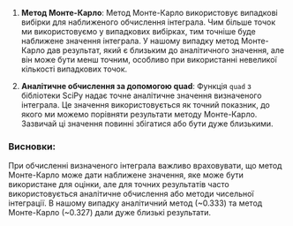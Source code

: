 1. **Метод Монте-Карло**:
   Метод Монте-Карло використовує випадкові вибірки для наближеного обчислення інтеграла. Чим більше точок ми використовуємо у випадкових вибірках, тим точніше буде наближене значення інтеграла. У нашому випадку метод Монте-Карло дав результат, який є близьким до аналітичного значення, але він може бути менш точним, особливо при використанні невеликої кількості випадкових точок.

2. **Аналітичне обчислення за допомогою quad**:
   Функція `quad` з бібліотеки SciPy надає точне аналітичне значення визначеного інтеграла. Це значення використовується як точний показник, до якого ми можемо порівняти результати методу Монте-Карло. Зазвичай ці значення повинні збігатися або бути дуже близькими.

### Висновки:
При обчисленні визначеного інтеграла важливо враховувати, що метод Монте-Карло може дати наближене значення, яке може бути використане для оцінки, але для точних результатів часто використовується аналітичне обчислення або методи чисельної інтеграції. В нашому випадку аналітичний метод (~0.333) та метод Монте-Карло (~0.327) дали дуже близькі результати.
